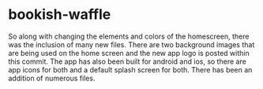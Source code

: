 # bookish-waffle
So along with changing the elements and colors of the homescreen, there was the inclusion of many new files.
There are two background images that are being used on the home screen and the new app logo is posted within this commit.
The app has also been built for android and ios, so there are app icons for both and a default splash screen for both.
There has been an addition of numerous files. 

